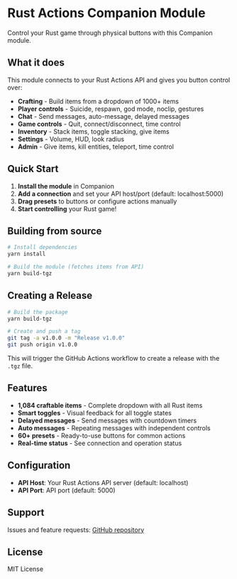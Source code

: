 # Rust Actions Companion Module

Control your Rust game through physical buttons with this Companion module.

## What it does

This module connects to your Rust Actions API and gives you button control over:
- **Crafting** - Build items from a dropdown of 1000+ items
- **Player controls** - Suicide, respawn, god mode, noclip, gestures
- **Chat** - Send messages, auto-message, delayed messages
- **Game controls** - Quit, connect/disconnect, time control
- **Inventory** - Stack items, toggle stacking, give items
- **Settings** - Volume, HUD, look radius
- **Admin** - Give items, kill entities, teleport, time control

## Quick Start

1. **Install the module** in Companion
2. **Add a connection** and set your API host/port (default: localhost:5000)
3. **Drag presets** to buttons or configure actions manually
4. **Start controlling** your Rust game!

## Building from source

```bash
# Install dependencies
yarn install

# Build the module (fetches items from API)
yarn build-tgz
```

## Creating a Release

```bash
# Build the package
yarn build-tgz

# Create and push a tag
git tag -a v1.0.0 -m "Release v1.0.0"
git push origin v1.0.0
```

This will trigger the GitHub Actions workflow to create a release with the `.tgz` file.

## Features

- **1,084 craftable items** - Complete dropdown with all Rust items
- **Smart toggles** - Visual feedback for all toggle states
- **Delayed messages** - Send messages with countdown timers
- **Auto messages** - Repeating messages with independent controls
- **60+ presets** - Ready-to-use buttons for common actions
- **Real-time status** - See connection and operation status

## Configuration

- **API Host**: Your Rust Actions API server (default: localhost)
- **API Port**: API port (default: 5000)

## Support

Issues and feature requests: [GitHub repository](https://github.com/nerif-tafu/companion-module-rust-actions)

## License

MIT License
